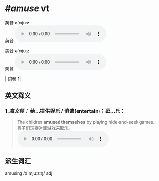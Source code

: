 # ***\#amuse*** vt
英音 ə'mjuːz  
英音
<audio src="./media/amuse-B.aac" controls="controls"></audio>

美音 ə'mjuːz  
美音
<audio src="./media/amuse.aac" controls="controls"></audio>



| 词频 1 |  

英文释义
---
### 1.*高义频：* **给...提供娱乐 / 消遣(entertain)；逗...乐：**  

 > The children **amused themselves** by playing hide-and-seek games.  
 > 孩子们玩捉迷藏游戏来取乐。    
<audio src="./media/1-amuse.aac" controls="controls"></audio>


派生词汇
---
amusing /ə'mjuːzɪŋ/ adj   

